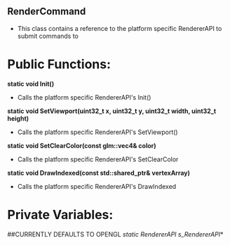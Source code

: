 ## RenderCommand
- This class contains a reference to the platform specific RendererAPI to submit commands to

# Public Functions:
**static void Init()**
- Calls the platform specific RendererAPI's Init()


**static void SetViewport(uint32_t x, uint32_t y, uint32_t width, uint32_t height)**
- Calls the platform specific RendererAPI's SetViewport()

**static void SetClearColor(const glm::vec4& color)**
- Calls the platform specific RendererAPI's SetClearColor

**static void DrawIndexed(const std::shared_ptr<VertexArray>& vertexArray)**
- Calls the platform specific RendererAPI's DrawIndexed

# Private Variables:

##CURRENTLY DEFAULTS TO OPENGL
**static RendererAPI* s_RendererAPI** 